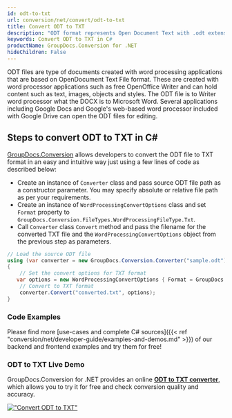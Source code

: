 ```yaml
---
id: odt-to-txt
url: conversion/net/convert/odt-to-txt
title: Convert ODT to TXT
description: "ODT format represents Open Document Text with .odt extension. Learn how to convert ODT to TXT file programmatically in C# language using GroupDocs.Conversion for .NET library."
keywords: Convert ODT to TXT in C#
productName: GroupDocs.Conversion for .NET
hideChildren: False
---
```


ODT files are type of documents created with word processing applications that are based on OpenDocument Text File format. These are created with word processor applications such as free OpenOffice Writer and can hold content such as text, images, objects and styles. The ODT file is to Writer word processor what the DOCX is to Microsoft Word. Several applications including Google Docs and Google's web-based word processor included with Google Drive can open the ODT files for editing.

## Steps to convert ODT to TXT in C#

[GroupDocs.Conversion](https://products.groupdocs.com/conversion/net) allows developers to convert the ODT file to TXT format in an easy and intuitive way just using a few lines of code as described below:

* Create an instance of `Converter` class and pass source ODT file path as a constructor parameter. You may specify absolute or relative file path as per your requirements. 
* Create an instance of `WordProcessingConvertOptions` class and set `Format` property to `GroupDocs.Conversion.FileTypes.WordProcessingFileType.Txt`.
* Call `Converter` class `Convert` method and pass the filename for the converted TXT file and the `WordProcessingConvertOptions` object from the previous step as parameters.

```csharp
// Load the source ODT file
using (var converter = new GroupDocs.Conversion.Converter("sample.odt"))
{
    // Set the convert options for TXT format
   var options = new WordProcessingConvertOptions { Format = GroupDocs.Conversion.FileTypes.WordProcessingFileType.Txt };
    // Convert to TXT format
    converter.Convert("converted.txt", options);
}
```

### Code Examples

Please find more [use-cases and complete C# sources]({{< ref "conversion/net/developer-guide/examples-and-demos.md" >}}) of our backend and frontend examples and try them for free!

### ODT to TXT Live Demo

GroupDocs.Conversion for .NET provides an online [**ODT to TXT converter**](https://products.groupdocs.app/conversion/odt-to-txt), which allows you to try it for free and check conversion quality and accuracy.

[!["Convert ODT to TXT"](conversion/net/images/convert-to-txt/convert-odt-to-txt.png)](https://products.groupdocs.app/conversion/odt-to-txt)